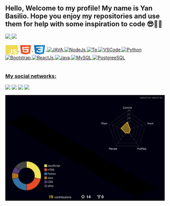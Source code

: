 ## Hello, Welcome to my profile! My name is Yan Basilio. Hope you enjoy my repositories and use them for help with some inspiration to code 😎👨‍💻	

 <div>
  <a href="https://github.com/YanFellippe">
  <img height="180em" src="https://github-readme-stats.vercel.app/api?username=YanFellippe&show_icons=true&theme=tokyonight&include_all_commits=true&count_private=true"/>
  <img height="180em" src="https://github-readme-stats.vercel.app/api/top-langs/?username=YanFellippe&layout=compact&langs_count=7&theme=tokyonight"/>
</div>
 
<div style="display: inline_block"><br>
  <img align="center" alt="Js" height="30" width="40" src="https://raw.githubusercontent.com/devicons/devicon/master/icons/javascript/javascript-plain.svg">
  <img align="center" alt="HTML" height="30" width="40" src="https://raw.githubusercontent.com/devicons/devicon/master/icons/html5/html5-original.svg">
  <img align="center" alt="CSS" height="30" width="40" src="https://raw.githubusercontent.com/devicons/devicon/master/icons/css3/css3-original.svg">
  <img align="center" alt="JAVA" height="30" width="40" src="https://cdn.jsdelivr.net/gh/devicons/devicon/icons/java/java-original.svg">
  <img align="center" alt="NodeJs" height="30" width="40" src="https://cdn.jsdelivr.net/gh/devicons/devicon/icons/nodejs/nodejs-original.svg">
  <img align="center" alt="Tp" height="30" width="40" src="https://cdn.jsdelivr.net/gh/devicons/devicon/icons/typescript/typescript-original.svg">
  <img align="center" alt="VSCode" height="30" width="40" src="https://cdn.jsdelivr.net/gh/devicons/devicon/icons/vscode/vscode-original.svg">
  <img align="center" alt="Python" height="30" width="40" src="https://cdn.jsdelivr.net/gh/devicons/devicon/icons/python/python-original.svg">
  <img align="center" alt="Bootstrap" height="30" width="40" src="https://cdn.jsdelivr.net/gh/devicons/devicon/icons/bootstrap/bootstrap-original-wordmark.svg">
  <img align="center" alt="ReactJs" height="30" width="40" img src="https://cdn.jsdelivr.net/gh/devicons/devicon/icons/react/react-original-wordmark.svg">
  <img align="center" alt="Java" height="30" width="40" img src="https://cdn.jsdelivr.net/gh/devicons/devicon/icons/react/react-original-wordmark.svg">
  <img align="center" alt="MySQL" height="30" width="40" img src="https://cdn.jsdelivr.net/gh/devicons/devicon@latest/icons/mysql/mysql-original-wordmark.svg">
  <img align="center" alt="PostgreeSQL" height="30" width="40" img src="https://cdn.jsdelivr.net/gh/devicons/devicon@latest/icons/postgresql/postgresql-plain-wordmark.svg">



</div>
 
 <br>
 
  ### My social networks:
 
<div> 
  <a href= "https://www.instagram.com/yanfellippegomes/"><img src="https://img.shields.io/badge/-Instagram-%23E4405F?style=for-the-badge&logo=instagram&logoColor=white" target="_blank"></a>
  <a href= "https://discord.gg/EWbFZMV9YS"><img src="https://img.shields.io/badge/Discord-7289DA?style=for-the-badge&logo=discord&logoColor=white" target="_blank"></a> 
  <a href= "mailto:yangomesbasilio@gmail.com"><img src="https://img.shields.io/badge/-Gmail-%23333?style=for-the-badge&logo=gmail&logoColor=white" target="_blank"></a>
  <a href="https://www.linkedin.com/in/yan-fellippe-gomes-basilio-3229b81b9/" target="_blank"><img src="https://img.shields.io/badge/-LinkedIn-%230077B5?style=for-the-badge&logo=linkedin&logoColor=white" target="_blank"></a> 
 
  ![3D Profile](profile-3d-contrib/profile-night-rainbow.svg)

</div>
